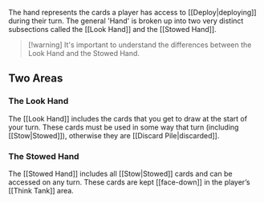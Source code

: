 The hand represents the cards a player has access to [[Deploy|deploying]] during their turn. The general 'Hand' is broken up into two very distinct subsections called the [[Look Hand]] and the [[Stowed Hand]]. 

> [!warning] It's important to understand the differences between the Look Hand and the Stowed Hand.

## Two Areas 

### The Look Hand 

The [[Look Hand]] includes the cards that you get to draw at the start of your turn. These cards must be used in some way that turn (including [[Stow|Stowed]]), otherwise they are [[Discard Pile|discarded]].

### The Stowed Hand

The [[Stowed Hand]] includes all [[Stow|Stowed]] cards and can be accessed on any turn.
These cards are kept [[face-down]] in the player’s [[Think Tank]] area.